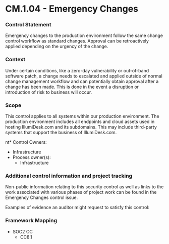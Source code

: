 # CM.1.04 - Emergency Changes



### Control Statement

Emergency changes to the production environment follow the same change control workflow as standard changes. Approval can be retroactively applied depending on the urgency of the change.

###  Context

Under certain conditions, like a zero-day vulnerability or out-of-band software patch, a change needs to escalated and applied outside of normal change management workflow and can potentially obtain approval after a change has been made. This is done in the event a disruption or introduction of risk to business will occur.

###  Scope

This control applies to all systems within our production environment. The production environment includes all endpoints and cloud assets used in hosting IllumiDesk.com and its subdomains. This may include third-party systems that support the business of IllumiDesk.com.

nt\* Control Owners:

* Infrastructure
* Process owner\(s\):
  * Infrastructure

###  Additional control information and project tracking

Non-public information relating to this security control as well as links to the work associated with various phases of project work can be found in the Emergency Changes control issue.

Examples of evidence an auditor might request to satisfy this control:

###  Framework Mapping

* SOC2 CC
  * CC8.1

